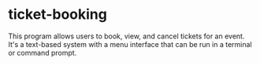 # ticket-booking
This program allows users to book, view, and cancel tickets for an event. It's a text-based system with a menu interface that can be run in a terminal or command prompt.
